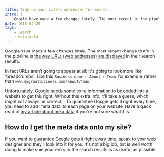 ```yaml
---
title: Tidy up your site's addresses for search
intro: |
    Google have made a few changes lately. The most recent in the pipeline is the way URLs (web addresses) are displayed in their search results.
date: 2015-04-29
tags:
    - Search
    - Meta-data
---
```


Google have made a few changes lately. The most recent change that's in the pipeline is [the way URLs (web addresses) are displayed](http://googlewebmastercentral.blogspot.se/2015/04/better-presentation-of-urls-in-search.html) in their search results.

In fact URLs aren't going to appear at all: it's going to look more like 'breadcrumbs'. Like this `Business name › About › Team`, for example, rather than `www.mygreatbusiness.com/about/team`.

Unfortunately, Google needs some extra information to be coded into a website to get this right. Without this extra info, it'll take a guess, which might not always be correct… To guarantee Google gets it right every time, you need to add 'meta data' to each page on your website. Have a quick read of [my article about meta data](/resources/what-is-meta-data) if you're not sure what it is.


## How do I get the meta data onto my site?

If you want to guarantee Google gets it right every time, speak to your web designer and they'll look into it for you. It's not a big job, but is well worth doing to make sure your entry in the search results is as useful as possible.
